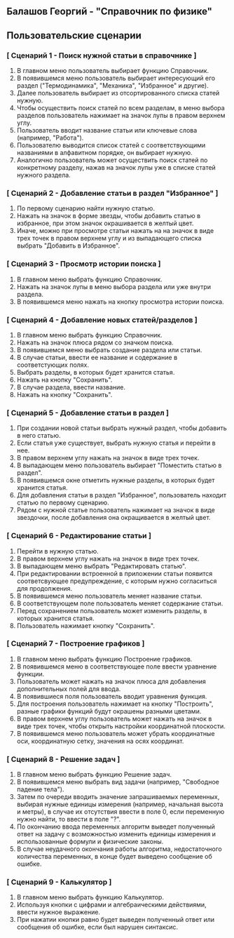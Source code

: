 ## Балашов Георгий - "Справочник по физике"
## Пользовательские сценарии

### [ Сценарий 1 - Поиск нужной статьи в справочнике ]

1. В главном меню пользователь выбирает функцию Справочник.
2. В появившемся меню пользователь выбирает интересующий его раздел ("Термодинамика", "Механика", "Избранное" и другие).
3. Далее пользователь выбирает из отсортированного списка статей нужную.
4. Чтобы осуществить поиск статей по всем разделам, в меню выбора разделов пользователь нажимает на значок лупы в правом верхнем углу.
5. Пользователь вводит название статьи или ключевые слова (например, "Работа").
6. Пользователю выводится список статей с соответствующими названиями в алфавитном порядке, он выбирает нужную.
7. Аналогично пользователь может осуществить поиск статей по конкретному разделу, нажав на значок лупы уже в списке статей нужного раздела.

### [ Сценарий 2 - Добавление статьи в раздел "Избранное" ]

1. По первому сценарию найти нужную статью.
2. Нажать на значок в форме звезды, чтобы добавить статью в избранное, при этом значок окрашивается в желтый цвет. 
3. Иначе, можно при просмотре статьи нажать на на значок в виде трех точек в правом верхнем углу и из выпадающего списка выбрать "Добавить в Избранное".

### [ Сценарий 3 - Просмотр истории поиска ]

1. В главном меню выбрать функцию Справочник.
2. Нажать на значок лупы в меню выбора раздела или уже внутри раздела.
3. В появившемся меню нажать на кнопку просмотра истории поиска.

### [ Сценарий 4 - Добавление новых статей/разделов ]

1. В главном меню выбрать функцию Справочник.
2. Нажать на значок плюса рядом со значком поиска.
3. В появившемся меню выбрать создание раздела или статьи.
4. В случае статьи, ввести ее название и содержание в соответстующих полях.
5. Выбрать разделы, в которых будет хранится статья.
6. Нажать на кнопку "Сохранить".
7. В случае раздела, ввести название.
8. Нажать на кнопку "Сохранить".

### [ Сценарий 5 - Добавление cтатьи в раздел ]

1. При создании новой статьи выбрать нужный раздел, чтобы добавить в него статью.
2. Если статья уже существует, выбрать нужную статья и перейти в нее.
3. В правом верхнем углу нажать на значок в виде трех точек.
4. В выпадающем меню пользователь выбирает "Поместить статью в раздел".
5. В появившемся окне отметить нужные разделы, в которых будет хранится статья.
6. Для добавления статьи в раздел "Избранное", пользователь находит статью по первому сценарию.
7. Рядом с нужной статье пользователь нажимает на значок в виде звездочки, после добавления она окращивается в желтый цвет.

### [ Сценарий 6 - Редактирование статьи ]

1. Перейти в нужную статью.
2. В правом верхнем углу нажать на значок в виде трех точек. 
3. В выпадающем меню выбрать "Редактировать статью".
4. При редактировании встроенной в приложении статьи появится соответсвующее предупреждение, с которым нужно согласиться для продолжения.
5. В появившемся меню пользователь меняет название статьи.
6. В соответствующем поле пользователь меняет содержание статьи.
7. Перед сохранением пользователь может изменить разделы, в которых хранится статья.
8. Пользователь нажимает кнопку "Сохранить".

### [ Сценарий 7 - Построение графиков ]

1. В главном меню выбрать функцию Построение графиков.
2. В появившемся меню в соответствующее поле ввести уравнение функции.
3. Пользователь может нажать на значок плюса для добавления дополнительных полей для ввода.
4. В появившиеся поля пользователь вводит уравнения функция.
5. Для построения пользователь нажимает на кнопку "Построить", разные графики функций будут окрашены разными цветами.
6. В правом верхнем углу пользователь может нажать на значок в виде трех точек, чтобы открыть настройки координатной плоскости.
7. В появившемся меню пользователь может убрать координатные оси, координатную сетку, значения на осях координат.

### [ Сценарий 8 - Решение задач ]

1. В главном меню выбрать функцию Решение задач.
2. В появившемся меню выбрать вид задачи (например, "Свободное падение тела").
3. Затем по очереди вводить значение запрашиваемых переменных, выбирая нужные единицы измерения (например, начальная высота и метры), в случае их отсутствия ввести в поле 0, если переменную нужно найти, то ввести в поле "?".
4. По окончанию ввода переменных алгоритм выведет полученный ответ на задачу с возможностью изменить единицы измерения и использованные формули и физические законы.
5. В случае неудачного окончания работы алгоритма, недостаточного количества переменных, в конце будет выведено сообщение об ошибке.

### [ Сценарий 9 - Калькулятор ]

1. В главном меню выбрать функцию Калькулятор.
2. Используя кнопки с цифрами и алгебраическими действиями, ввести нужное выражение.
3. При нажатии кнопки равно будет выведен полученный ответ или сообщения об ошибке, если был нарушен синтаксис.
